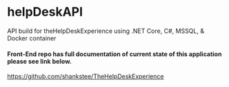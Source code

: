 # helpDeskAPI
API build for theHelpDeskExperience using .NET Core, C#, MSSQL, &amp; Docker container

#### Front-End repo has full documentation of current state of this application please see link below.

https://github.com/shankstee/TheHelpDeskExperience
